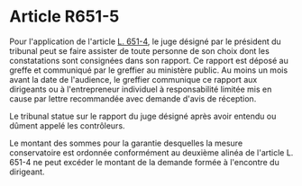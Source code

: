 # Article R651-5

<p>Pour l'application de l'article <a href='/code-de-commerce/partie-legislative/livre-vi-des-difficultes-des-entreprises/titre-v-des-responsabilites-et-des-sanctions/chapitre-ier-de-la-responsabilite-pour-insuffisance-dactif/l651-4.md'>L. 651-4</a>, le juge désigné par le président du tribunal peut se faire assister de toute personne de son choix dont les constatations sont consignées dans son rapport. Ce rapport est déposé au greffe et communiqué par le greffier au ministère public. Au moins un mois avant la date de l'audience, le greffier communique ce rapport aux dirigeants ou à l'entrepreneur individuel à responsabilité limitée mis en cause par lettre recommandée avec demande d'avis de réception.</p><p>Le tribunal statue sur le rapport du juge désigné après avoir entendu ou dûment appelé les contrôleurs. </p><p>Le montant des sommes pour la garantie desquelles la mesure conservatoire est ordonnée conformément au deuxième alinéa de l'article L. 651-4 ne peut excéder le montant de la demande formée à l'encontre du dirigeant.</p>